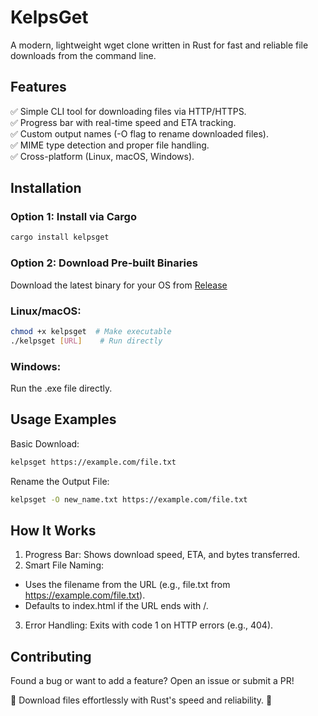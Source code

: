 # KelpsGet
A modern, lightweight wget clone written in Rust for fast and reliable file downloads from the command line.

## Features
✅ Simple CLI tool for downloading files via HTTP/HTTPS.<br>
✅ Progress bar with real-time speed and ETA tracking.<br>
✅ Custom output names (-O flag to rename downloaded files).<br>
✅ MIME type detection and proper file handling.<br>
✅ Cross-platform (Linux, macOS, Windows).<br>

## Installation
### Option 1: Install via Cargo
```bash
cargo install kelpsget
```
### Option 2: Download Pre-built Binaries
Download the latest binary for your OS from [Release](https://github.com/davimf721/KelpsGet/releases/tag/beta)
### Linux/macOS:
```bash
chmod +x kelpsget  # Make executable  
./kelpsget [URL]    # Run directly
```
### Windows:
Run the .exe file directly.

## Usage Examples
Basic Download:
```bash
kelpsget https://example.com/file.txt
```
Rename the Output File:
```bash
kelpsget -O new_name.txt https://example.com/file.txt
```
## How It Works
1. Progress Bar: Shows download speed, ETA, and bytes transferred.
2.  Smart File Naming:
  - Uses the filename from the URL (e.g., file.txt from https://example.com/file.txt).
  - Defaults to index.html if the URL ends with /.
3. Error Handling: Exits with code 1 on HTTP errors (e.g., 404).

## Contributing
Found a bug or want to add a feature? Open an issue or submit a PR!

🚀 Download files effortlessly with Rust's speed and reliability. 🚀


